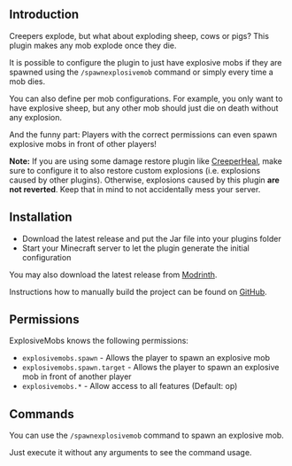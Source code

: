 ## Introduction

Creepers explode, but what about exploding sheep, cows or pigs? This plugin makes any mob explode once they die.

It is possible to configure the plugin to just have explosive mobs if they are spawned using the `/spawnexplosivemob` command or simply every time a mob dies.

You can also define per mob configurations. For example, you only want to have explosive sheep, but any other mob should just die on death without any explosion.

And the funny part: Players with the correct permissions can even spawn explosive mobs in front of other players!

**Note:** If you are using some damage restore plugin like [CreeperHeal](https://www.spigotmc.org/resources/creeperheal.13346), make sure to configure it to also restore custom explosions (i.e. explosions caused by other plugins). Otherwise, explosions caused by this plugin **are not reverted**. Keep that in mind to not accidentally mess your server.

## Installation

* Download the latest release and put the Jar file into your plugins folder
* Start your Minecraft server to let the plugin generate the initial configuration

You may also download the latest release from [Modrinth](https://modrinth.com/plugin/explosivemobs).

Instructions how to manually build the project can be found on [GitHub](https://github.com/Programie/ExplosiveMobs).

## Permissions

ExplosiveMobs knows the following permissions:

  * `explosivemobs.spawn` - Allows the player to spawn an explosive mob
  * `explosivemobs.spawn.target` - Allows the player to spawn an explosive mob in front of another player
  * `explosivemobs.*` - Allow access to all features (Default: op)

## Commands

You can use the `/spawnexplosivemob` command to spawn an explosive mob.

Just execute it without any arguments to see the command usage.
